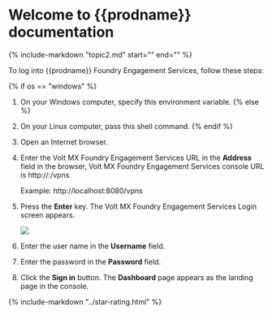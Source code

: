 
# Welcome to {{prodname}} documentation

{%
   include-markdown "topic2.md"
   start="<!--topic2overviewstart-->"
   end="<!--topic2overviewend-->"
%}


To log into {{prodname}} Foundry Engagement Services, follow these steps:

{% if os == "windows" %}
1.  On your Windows computer, specify this environment variable.
{% else %}
1.  On your Linux computer, pass this shell command.
{% endif %}
2.  Open an Internet browser.
3.  Enter the Volt MX Foundry Engagement Services URL in the **Address** field in the browser, Volt MX Foundry Engagement Services console URL is http://<servername>:<serverport>/vpns
    
    Example: http://localhost:8080/vpns
    
4.  Press the **Enter** key. The Volt MX Foundry Engagement Services Login screen appears.
    
    ![](Resources/Images/Overview/loginscreen.PNG)
    
5.  Enter the user name in the **Username** field.
6.  Enter the password in the **Password** field.
7.  Click the **Sign in** button. The **Dashboard** page appears as the landing page in the console.

{% include-markdown "../star-rating.html" %}